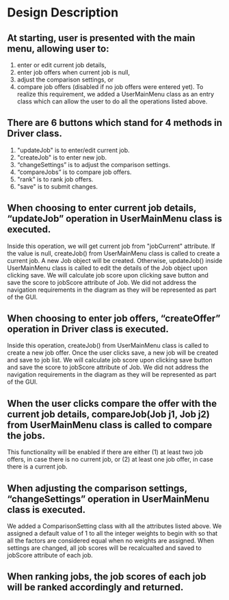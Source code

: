 # Design Description

## At starting, user is presented with the main menu, allowing user to:
  1. enter or edit current job details, 
  1. enter job offers when current job is null, 
  1. adjust the comparison settings, or 
  1. compare job offers (disabled if no job offers were entered yet).
  To realize this requirement, we added a UserMainMenu class as an entry class which can allow the user to do all the operations listed above.

## There are 6 buttons which stand for 4 methods in Driver class. 
  1. "updateJob" is to enter/edit current job.
  1. "createJob" is to enter new job. 
  1. “changeSettings” is to adjust the comparison settings. 
  1. “compareJobs” is to compare job offers.
  1. "rank" is to rank job offers.
  1. "save" is to submit changes.

## When choosing to enter current job details, “updateJob” operation in UserMainMenu class is executed. 
Inside this operation, we will get current job from "jobCurrent" attribute. 
If the value is null, createJob() from UserMainMenu class is called to create a current job. A new Job object will be created. 
Otherwise, updateJob() inside UserMainMenu class is called to edit the details of the Job object upon clicking save.
We will calculate job score upon clicking save button and save the score to jobScore attribute of Job.
We did not address the navigation requirements in the diagram as they will be represented as part of the GUI.
  
## When choosing to enter job offers, “createOffer” operation in Driver class is executed. 
Inside this operation, createJob() from UserMainMenu class is called to create a new job offer. 
Once the user clicks save, a new job will be created and save to job list.
We will calculate job score upon clicking save button and save the score to jobScore attribute of Job.
We did not address the navigation requirements in the diagram as they will be represented as part of the GUI.

## When the user clicks compare the offer with the current job details, compareJob(Job j1, Job j2) from UserMainMenu class is called to compare the jobs.
This functionality will be enabled if there are either (1) at least two job offers, in case there is no current job, or (2) at least one job offer, in case there is a current job.

## When adjusting the comparison settings, “changeSettings” operation in UserMainMenu class is executed. 
We added a ComparisonSetting class with all the attributes listed above. 
We assigned a default value of 1 to all the integer weights to begin with so that all the factors are considered equal when no weights are assigned.
When settings are changed, all job scores will be recalcualted and saved to jobScore attribute of each job.

## When ranking jobs, the job scores of each job will be ranked accordingly and returned.
